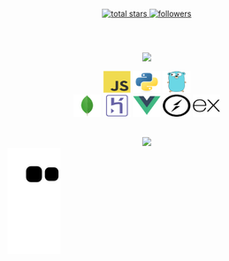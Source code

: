 <!-- 
Top Badges
-->
<p align='center'>
    <a href='https://github.com/0xPearson?tab=repositories&sort=stargazers'>
        <img alt='total stars' title='Total stars on GitHub' src='https://custom-icon-badges.herokuapp.com/badge/dynamic/json?logo=star&color=55960c&labelColor=488207&label=Stars&style=for-the-badge&query=%24.stars&url=https://api.github-star-counter.workers.dev/user/0xPearson'/>
    </a>
    <a href='https://github.com/0xPearson?tab=followers'>
        <img alt='followers' title='Follow Me on GitHub' src='https://custom-icon-badges.herokuapp.com/github/followers/0xPearson?color=236ad3&labelColor=1155ba&style=for-the-badge&logo=person-add&label=Follow&logoColor=white'/>
    </a>
</p>


<!-- 
Spaces
-->
<br>
<br>

<!-- 
Profile Stats 
-->
<p align="middle">
    <img src='https://github-readme-streak-stats.herokuapp.com?user=0xPearson&theme=gotham&hide_border=true&date_format=j%20M%5B%20Y%5D'/>
</p>


<!-- 
Known Coding languages 
-->
<div align="center">
    <img alt="Rafa-Js" height="40" width="50" src="https://raw.githubusercontent.com/devicons/devicon/master/icons/javascript/javascript-original.svg">
    <img alt="Rafa-Vuejs" height="40" width="50" src="https://github.com/devicons/devicon/blob/master/icons/python/python-original.svg">
    <img alt="Rafa-Vuejs" height="40" width="50" src="https://github.com/devicons/devicon/blob/master/icons/go/go-original.svg">
</div>

<!-- Known Technologies -->
<div align="center">
    <img alt="Rafa-Vuejs" height="40" width="50" src="https://github.com/devicons/devicon/blob/master/icons/mongodb/mongodb-original.svg">
    <img alt="Rafa-Vuejs" height="40" width="50" src="https://github.com/devicons/devicon/blob/master/icons/heroku/heroku-original.svg">
    <img alt="Rafa-Vuejs" height="40" width="50" src="https://github.com/devicons/devicon/blob/master/icons/vuejs/vuejs-original.svg">
    <img alt="Rafa-Vuejs" height="40" width="50" src="https://github.com/devicons/devicon/blob/master/icons/socketio/socketio-original.svg">
    <img alt="Rafa-Vuejs" height="40" width="50" src="https://github.com/devicons/devicon/blob/master/icons/express/express-original.svg">
</div>

<div align='center'>
    <br></br>
    <img src="https://discord.c99.nl/widget/theme-4/404020388658675723.png">
</div>


<!-- 
Snake animation
-->
  <a href='https://github.com/0xPearson'>
        <img alt='Snake Animation' src='https://github.com/rafaballerini/rafaballerini/blob/output/github-contribution-grid-snake.svg'/>
